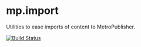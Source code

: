 mp.import
=========

Utilities to ease imports of content to MetroPublisher.

[![Build Status](https://travis-ci.org/vanguardistas/mp.importer.svg?branch=master)](https://travis-ci.org/vanguardistas/mp.importer)
